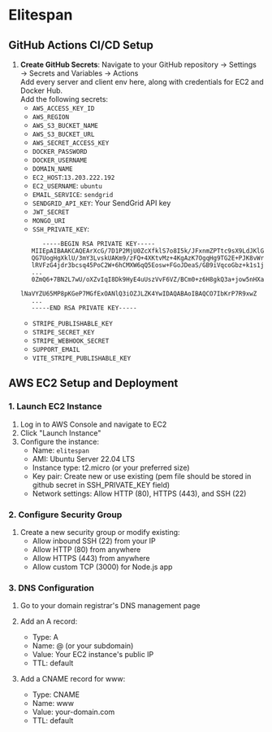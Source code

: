 # Elitespan

## GitHub Actions CI/CD Setup

1. **Create GitHub Secrets**:
   Navigate to your GitHub repository → Settings → Secrets and Variables → Actions  
   Add every server and client env here, along with credentials for EC2 and Docker Hub.  
   Add the following secrets:
   - `AWS_ACCESS_KEY_ID`
   - `AWS_REGION`
   - `AWS_S3_BUCKET_NAME`
   - `AWS_S3_BUCKET_URL`
   - `AWS_SECRET_ACCESS_KEY`
   - `DOCKER_PASSWORD`
   - `DOCKER_USERNAME`
   - `DOMAIN_NAME`
   - `EC2_HOST`:`13.203.222.192`
   - `EC2_USERNAME`: `ubuntu`
   - `EMAIL_SERVICE`: `sendgrid`
   - `SENDGRID_API_KEY`: Your SendGrid API key
   - `JWT_SECRET`
   - `MONGO_URI`
   - `SSH_PRIVATE_KEY`:
   ```
         -----BEGIN RSA PRIVATE KEY-----
      MIIEpAIBAAKCAQEArXcG/7D1P2MjU0ZcXfklS7o8I5k/JFxnmZPTtc9sX9LdJKlG
      QG7UogHgXklU/3mY3LvskUAKm9/zFQ+4XKtvMz+4KgAzK7OgqHg9TG2E+PJK8vWr
      lRVFzG4jdr3bcsq45PoC2W+6hCMXW6qQ5Eosw+FGoJDeaS/GB9iVqcoGbz+k1s1j
      ...
      0ZmQ6+7BN2L7wU/oXZvIqI8Dk9HyE4uUszVvF6VZ/BCm0+z6H8gkQ3a+jow5nHXa
      lNaVYZU65MP8pKGeP7MGfExOANlQ3iOZJLZK4YwIDAQABAoIBAQCO7IbKrP7R9xwZ
      ...
      -----END RSA PRIVATE KEY-----

   ```
   - `STRIPE_PUBLISHABLE_KEY`
   - `STRIPE_SECRET_KEY`
   - `STRIPE_WEBHOOK_SECRET`
   - `SUPPORT_EMAIL`
   - `VITE_STRIPE_PUBLISHABLE_KEY`

## AWS EC2 Setup and Deployment

### 1. Launch EC2 Instance
1. Log in to AWS Console and navigate to EC2
2. Click "Launch Instance"
3. Configure the instance:
   - Name: `elitespan`
   - AMI: Ubuntu Server 22.04 LTS
   - Instance type: t2.micro (or your preferred size)
   - Key pair: Create new or use existing (pem file should be stored in github secret in SSH_PRIVATE_KEY field)
   - Network settings: Allow HTTP (80), HTTPS (443), and SSH (22)

### 2. Configure Security Group
1. Create a new security group or modify existing:
   - Allow inbound SSH (22) from your IP
   - Allow HTTP (80) from anywhere
   - Allow HTTPS (443) from anywhere
   - Allow custom TCP (3000) for Node.js app

### 3. DNS Configuration
1. Go to your domain registrar's DNS management page
2. Add an A record:
   - Type: A
   - Name: @ (or your subdomain)
   - Value: Your EC2 instance's public IP
   - TTL: default

3. Add a CNAME record for www:
   - Type: CNAME
   - Name: www
   - Value: your-domain.com
   - TTL: default
